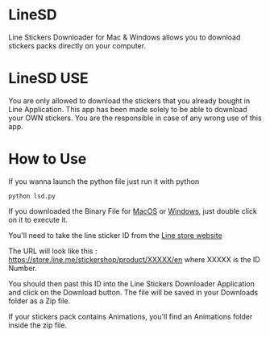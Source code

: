 # LineSD
Line Stickers Downloader for Mac &amp; Windows allows you to download stickers packs directly on your computer.

# LineSD USE

You are only allowed to download the stickers that you already bought in Line Application. This app has been made solely to be able to download your OWN stickers. You are the responsible in case of any wrong use of this app.

# How to Use

If you wanna launch the python file just run it with python
```
python lsd.py
```

If you downloaded the Binary File for [MacOS](https://github.com/Svart0x/LineSD/raw/main/LSD_MacOS_Version.zip) or [Windows](https://github.com/Svart0x/LineSD/raw/main/LSD_Windows_Version.zip), just double click on it to execute it.

You'll need to take the line sticker ID from the [Line store website](https://store.line.me/stickershop/home/general/en)

The URL will look like this : https://store.line.me/stickershop/product/XXXXX/en  where XXXXX is the ID Number.

You should then past this ID into the Line Stickers Downloader Application and click on the Download button.
The file will be saved in your Downloads folder as a Zip file.

If your stickers pack contains Animations, you'll find an Animations folder inside the zip file.

